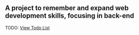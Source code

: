 ## A project to remember and expand web development skills, focusing in back-end 

TODO:
[View Todo List](TODO.md)
